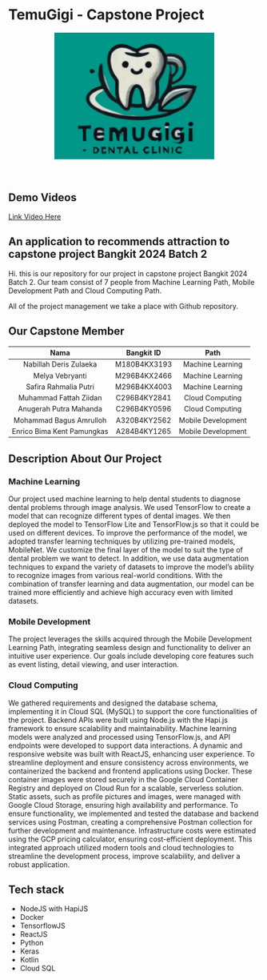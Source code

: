 # TemuGigi - Capstone Project
  
<p align="center">
    <img src="https://github.com/dann0204/TemuGigi/blob/main/temugigilogo.png?raw=true" alt="Wisnu Logo" width="320">
</p>

</br>

## Demo Videos
[Link Video Here](https://drive.google.com/file/d/1QIiMND0xOMb5cpo72wRuQuxFtsR_xWpU/view?usp=drivesdk)

<h2>An application to recommends attraction to capstone project Bangkit 2024 Batch 2</h2>
<p>Hi. this is our repository for our project in capstone project Bangkit 2024 Batch 2. Our team consist of 7 people from Machine Learning Path, Mobile Development Path and Cloud Computing Path.

All of the project management we take a place with Github repository.</p>

## Our Capstone Member
|            Nama             |  Bangkit ID  |       Path         |
|:---------------------------:|:------------:|:------------------:|
|Nabillah Deris Zulaeka |   M180B4KX3193  | Machine Learning   |
|Melya Vebryanti        |  M296B4KX2466  | Machine Learning   |
|Safira Rahmalia Putri  |  M296B4KX4003  | Machine Learning |
|Muhammad Fattah Ziidan |   C296B4KY2841  | Cloud Computing |
|Anugerah Putra Mahanda |  C296B4KY0596  | Cloud Computing    |
|Mohammad Bagus Amrulloh |  A320B4KY2562  | Mobile Development    |
|Enrico Bima Kent Pamungkas |  A284B4KY1265  | Mobile Development    |


## Description About Our Project
### Machine Learning
Our project used machine learning to help dental students to diagnose dental problems through image analysis. We used TensorFlow to create a model that can recognize different types of dental images. We then deployed the model to TensorFlow Lite and TensorFlow.js so that it could be used on different devices. To improve the performance of the model, we adopted transfer learning techniques by utilizing pre-trained models, MobileNet. We customize the final layer of the model to suit the type of dental problem we want to detect. In addition, we use data augmentation techniques to expand the variety of datasets to improve the model’s ability to recognize images from various real-world conditions. With the combination of transfer learning and data augmentation, our model can be trained more efficiently and achieve high accuracy even with limited datasets.

### Mobile Development 
The project leverages the skills acquired through the Mobile Development Learning Path, integrating seamless design and functionality to deliver an intuitive user experience. Our goals include developing core features such as event listing, detail viewing, and user interaction.

### Cloud Computing
We gathered requirements and designed the database schema, implementing it in Cloud SQL (MySQL) to support the core functionalities of the project. Backend APIs were built using Node.js with the Hapi.js framework to ensure scalability and maintainability. Machine learning models were analyzed and processed using TensorFlow.js, and API endpoints were developed to support data interactions. A dynamic and responsive website was built with ReactJS, enhancing user experience. To streamline deployment and ensure consistency across environments, we containerized the backend and frontend applications using Docker. These container images were stored securely in the Google Cloud Container Registry and deployed on Cloud Run for a scalable, serverless solution. Static assets, such as profile pictures and images, were managed with Google Cloud Storage, ensuring high availability and performance. To ensure functionality, we implemented and tested the database and backend services using Postman, creating a comprehensive Postman collection for further development and maintenance. Infrastructure costs were estimated using the GCP pricing calculator, ensuring cost-efficient deployment. This integrated approach utilized modern tools and cloud technologies to streamline the development process, improve scalability, and deliver a robust application.

## Tech stack
- NodeJS with HapiJS
- Docker
- TensorflowJS
- ReactJS
- Python
- Keras
- Kotlin
- Cloud SQL
